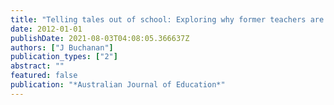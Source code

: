 ```yaml
---
title: "Telling tales out of school: Exploring why former teachers are not returning to the classroom"
date: 2012-01-01
publishDate: 2021-08-03T04:08:05.366637Z
authors: ["J Buchanan"]
publication_types: ["2"]
abstract: ""
featured: false
publication: "*Australian Journal of Education*"
---
```


